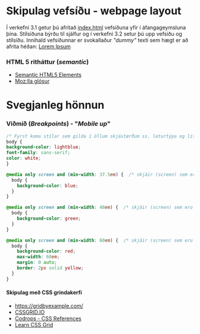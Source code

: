 # Skipulag vefsíðu - webpage layout

Í verkefni 3.1 getur þú afritað [index.html](index.html) vefsíðuna yfir í áfangageymsluna þína. Stílsíðuna býrðu til sjálfur og í verkefni 3.2 setur þú upp vefsíðu og stílsíðu. Innihald vefsíðunnar er svokallaður _"dummy"_ texti sem hægt er að afrita héðan: [Lorem Ipsum](https://lipsum.com/)

### HTML 5 ritháttur (_semantic_)

* [Semantic HTML5 Elements](https://www.w3schools.com/html/html5_semantic_elements.asp)
* [Moz:lla glósur](https://developer.mozilla.org/en-US/docs/Glossary/Semantics)

# Svegjanleg hönnun

### Viðmið (_Breakpoints_) - "_Mobile up_"

```CSS
/* Fyrst koma stílar sem gilda í öllum skjástærðum ss. leturtýpa og litir */
body {
background-color: lightblue;
font-family: sans-serif;
color: white;
}

@media only screen and (min-width: 37.5em) {  /* skjáir (screen) sem eru stærri en 37.5em (600px) */
  body {
    background-color: blue;
  }
}

@media only screen and (min-width: 48em) {  /* skjáir (screen) sem eru stærri en 48em (768px) */
  body {
    background-color: green;
  }
}

@media only screen and (min-width: 60em) {  /* skjáir (screen) sem eru stærri en 60em (960px) */
  body {
    background-color: red;
	max-width: 60em;
	margin: 0 auto;
	border: 2px solid yellow;
  }
}

``` 

#### Skipulag með CSS grindakerfi

* https://gridbyexample.com/
* [CSSGRID.IO](https://cssgrid.io/)
* [Codrops - CSS References](https://tympanus.net/codrops/css_reference/grid/)
* [Learn CSS Grid](https://scrimba.com/g/gR8PTE)
